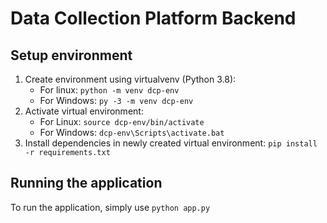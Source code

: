 # Data Collection Platform Backend

## Setup environment
1. Create environment using virtualvenv (Python 3.8):
    - For linux: `python -m venv dcp-env`
    - For Windows: `py -3 -m venv dcp-env`
2. Activate virtual environment: 
    - For Linux: `source dcp-env/bin/activate`
    - For Windows: `dcp-env\Scripts\activate.bat`
3. Install dependencies in newly created virtual environment: `pip install -r requirements.txt`

## Running the application
To run the application, simply use `python app.py`
